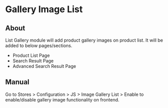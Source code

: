 Gallery Image List
====================================

## About

List Gallery module will add product gallery images on product list. It will be added to below pages/sections.
- Product List Page
- Search Result Page
- Advanced Search Result Page

## Manual

Go to Stores > Configuration > JS > Image Gallery List > Enable to enable/disable gallery image functionality on frontend.
